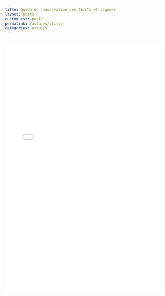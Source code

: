 ```yaml
---
title: Guide de conservation des fruits et légumes
layout: posts
custom_css: posts
permalink: /astuces/:title
categories: astuces
---
```


<br>

<iframe frameborder="0" embedded=true src="{{ site.baseurl }}/_assets\images\posts\astuces\guide-conservation.pdf" width="100%" height="800em"></iframe>